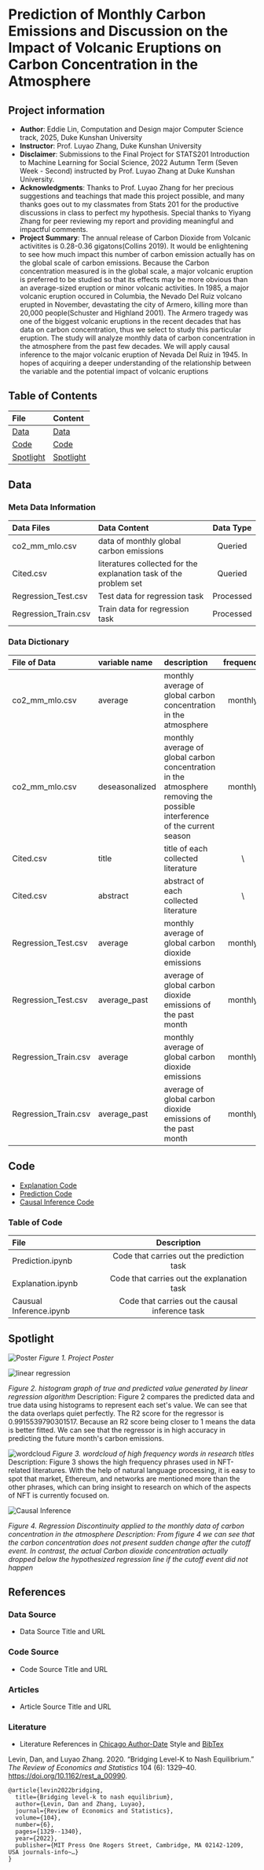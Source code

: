 # Prediction of Monthly Carbon Emissions and Discussion on the Impact of Volcanic Eruptions on Carbon Concentration in the Atmosphere
## Project information
- **Author**: Eddie Lin, Computation and Design major Computer Science track, 2025, Duke Kunshan University
- **Instructor**: Prof. Luyao Zhang, Duke Kunshan University
- **Disclaimer**:  Submissions to the Final Project for STATS201 Introduction to Machine Learning for Social Science, 2022 Autumn Term (Seven Week - Second) instructed by Prof. Luyao Zhang at Duke Kunshan University.
- **Acknowledgments**: Thanks to Prof. Luyao Zhang for her precious suggestions and teachings that made this project possible, and many thanks goes out to my classmates from Stats 201 for the productive discussions in class to perfect my hypothesis. Special thanks to Yiyang Zhang for peer reviewing my report and providing meaningful and impactful comments.
- **Project Summary**: 
The annual release of Carbon Dioxide from Volcanic activitites is 0.28-0.36 gigatons(Collins 2019). It would be enlightening to see how much impact this number of carbon emission actually has on the global scale of carbon emissions. Because the Carbon concentration measured is in the global scale, a major volcanic eruption is preferred to be studied so that its effects may be more obvious than an average-sized eruption or minor volcanic activities. In 1985, a major volcanic eruption occured in Columbia, the Nevado Del Ruiz volcano erupted in November, devastating the city of Armero, killing more than 20,000 people(Schuster and Highland 2001). The Armero tragedy was one of the biggest volcanic eruptions in the recent decades that has data on carbon concentration, thus we select to study this particular eruption. The study will analyze monthly data of carbon concentration in the atmosphere from the past few decades. We will apply causal inference to the major volcanic eruption of Nevada Del Ruiz in 1945. In hopes of acquiring a deeper understanding of the relationship between the variable and the potential impact of volcanic eruptions 

## Table of Contents
| File | Content |
| :---         |:---|
| [Data](https://github.com/Rising-Stars-by-Sunshine/stats201-Final-Project-Eddie/tree/main/data) | [Data](https://github.com/Rising-Stars-by-Sunshine/stats201-Final-Project-Eddie/edit/main/README.md#data)|
| [Code](https://github.com/Rising-Stars-by-Sunshine/stats201-Final-Project-Eddie/tree/main/code) | [Code](https://github.com/Rising-Stars-by-Sunshine/stats201-Final-Project-Eddie/edit/main/README.md#code)|
| [Spotlight](https://github.com/Rising-Stars-by-Sunshine/stats201-Final-Project-Eddie/tree/main/spotlight) |[Spotlight](https://github.com/Rising-Stars-by-Sunshine/stats201-Final-Project-Eddie/edit/main/README.md#spotlight)|



## Data
### Meta Data Information
| Data Files| Data Content | Data Type|
| :---         |     :---     | :---: |
|co2_mm_mlo.csv| data of monthly global carbon emissions | Queried |
|Cited.csv | literatures collected for the explanation task of the problem set | Queried |
|Regression_Test.csv| Test data for regression task| Processed |
|Regression_Train.csv| Train data for regression task| Processed |

### Data Dictionary 
| File of Data| variable name | description | frequency     |  unit. |    type|
|:---| :---         |     :---     |   :---: |  :---:   | :---: |  
|   co2_mm_mlo.csv    |      average     |    monthly average of global carbon concentration in the atmosphere  |   monthly    |   parts per million    |    float64   |
|   co2_mm_mlo.csv    |      deseasonalized     |    monthly average of global carbon concentration in the atmosphere removing the possible interference of the current season |   monthly    |   parts per million    |    float64   |
|Cited.csv | title| title of each collected literature | \ | \ | String |
|Cited.csv | abstract| abstract of each collected literature | \ | \ | String |
|Regression_Test.csv| average|  monthly average of global carbon dioxide emissions | monthly | parts per million | float64|
|Regression_Test.csv| average_past|  average of global carbon dioxide emissions of the past month | monthly | parts per million | float64|
|Regression_Train.csv| average|  monthly average of global carbon dioxide emissions | monthly | parts per million | float64|
|Regression_Train.csv| average_past|  average of global carbon dioxide emissions of the past month | monthly | parts per million | float64|


## Code
- [Explanation Code](https://github.com/Rising-Stars-by-Sunshine/stats201-Final-Project-Eddie/blob/main/code/Explanation.ipynb)
- [Prediction Code](https://github.com/Rising-Stars-by-Sunshine/stats201-Final-Project-Eddie/blob/main/code/Prediction.ipynb)
- [Causal Inference Code](https://github.com/Rising-Stars-by-Sunshine/stats201-Final-Project-Eddie/blob/main/code/Causal_Inference.ipynb)
### Table of Code
| File| Description |
| :---         |     :---:     |
| Prediction.ipynb  | Code that carries out the prediction task |
| Explanation.ipynb | Code that carries out the explanation task |
| Causual Inference.ipynb | Code that carries out the causal inference task |


## Spotlight
![Poster](https://github.com/Rising-Stars-by-Sunshine/stats201-Final-Project-Eddie/blob/main/spotlight/Poster%20updated.png)
*Figure 1. Project Poster*

![linear regression](https://github.com/Rising-Stars-by-Sunshine/stats201-Final-Project-Eddie/blob/main/spotlight/figures/linear%20regression.png)

*Figure 2.  histogram graph of true and predicted value generated by linear regression algorithm*
Description: Figure 2 compares the predicted data and true data using histograms to represent each set's value. We can see that the data overlaps quiet perfectly. The R2 score for the regressor is 0.9915539790301517. Because an R2 score being closer to 1 means the data is better fitted. We can see that the regressor is in high accuracy in predicting the future month's carbon emissions.

![wordcloud](https://github.com/Rising-Stars-by-Sunshine/stats201-Final-Project-Eddie/blob/main/spotlight/figures/wordcloud.png)
*Figure 3. wordcloud of high frequency words in research titles*
Description: Figure 3 shows the high frequency phrases used in NFT-related literatures. With the help of natural language processing, it is easy to spot that market, Ethereum, and networks are mentioned more than the other phrases, which can bring insight to research on which of the aspects of NFT is currently focused on.

![Causal Inference](https://github.com/Rising-Stars-by-Sunshine/stats201-Final-Project-Eddie/blob/main/spotlight/figures/Causal%20Inference.png)

*Figure 4. Regression Discontinuity applied to the monthly data of carbon concentration in the atmosphere
Description: From figure 4 we can see that the carbon concentration does not present sudden change after the cutoff event. In contrast, the actual Carbon dioxide concentration actually dropped below the hypothesized regression line if the cutoff event did not happen*

## References

### Data Source
- Data Source Title and URL
### Code Source
- Code Source Title and URL
### Articles
- Article Source Title and URL
### Literature
- Literature References in [Chicago Author-Date](https://www.chicagomanualofstyle.org/tools_citationguide/citation-guide-2.html) Style and [BibTex](https://scholar.google.com/) 

Levin, Dan, and Luyao Zhang. 2020. “Bridging Level-K to Nash Equilibrium.” *The Review of Economics and Statistics* 104 (6): 1329–40. https://doi.org/10.1162/rest_a_00990.

```
@article{levin2022bridging,
  title={Bridging level-k to nash equilibrium},
  author={Levin, Dan and Zhang, Luyao},
  journal={Review of Economics and Statistics},
  volume={104},
  number={6},
  pages={1329--1340},
  year={2022},
  publisher={MIT Press One Rogers Street, Cambridge, MA 02142-1209, USA journals-info~…}
}
```

